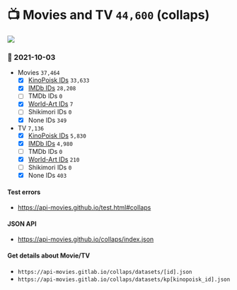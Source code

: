 # :tv: Movies and TV `44,600` (collaps)

<a href="https://API-Movies.github.io"><img src="https://API-Movies.github.io/banner.png?cache"></a>

### :date: 2021-10-03
- Movies `37,464`
  - [x] <a href="https://API-Movies.github.io/collaps/movie_kinopoisk_ids.json">KinoPoisk IDs</a> `33,633`
  - [x] <a href="https://API-Movies.github.io/collaps/movie_imdb_ids.json">IMDb IDs</a> `28,208`
  - [ ] TMDb IDs `0`
  - [x] <a href="https://API-Movies.github.io/collaps/movie_world_art_ids.json">World-Art IDs</a> `7`
  - [ ] Shikimori IDs `0`
  - [x] None IDs `349`
- TV `7,136`
  - [x] <a href="https://API-Movies.github.io/collaps/tv_kinopoisk_ids.json">KinoPoisk IDs</a> `5,830`
  - [x] <a href="https://API-Movies.github.io/collaps/tv_imdb_ids.json">IMDb IDs</a> `4,980`
  - [ ] TMDb IDs `0`
  - [x] <a href="https://API-Movies.github.io/collaps/tv_world_art_ids.json">World-Art IDs</a> `210`
  - [ ] Shikimori IDs `0`
  - [x] None IDs `403`
#### Test errors
- <a href='https://api-movies.github.io/test.html#collaps'>https://api-movies.github.io/test.html#collaps</a>
#### JSON API
- <a href='https://api-movies.github.io/collaps/index.json'>https://api-movies.github.io/collaps/index.json</a>
#### Get details about Movie/TV
- `https://api-movies.gitlab.io/collaps/datasets/[id].json`
- `https://api-movies.gitlab.io/collaps/datasets/kp[kinopoisk_id].json`
